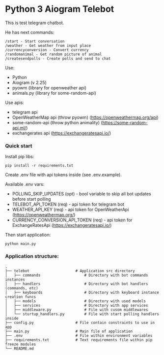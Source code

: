 # Python 3 Aiogram Telebot

This is test telegram chatbot.

He has next commands:
```commandline
/start - Start conversation
/weather - Get weather from input place
/currencyconversion - Convert currency
/randomanimal - Get random picture of animal
/createsendpolls - Create polls and send to chat
```

Use:
- Python
- Aiogram (v 2.25)
- pyowm (library for openweather api)
- animals.py (library for some-random-api)


Use apis:
- telegram api
- OpenWeatherMap api (throw pyowm) (https://openweathermap.org/api)
- some-random-api (throw python animality) (https://some-random-api.ml/)
- exchangerates api (https://exchangeratesapi.io/)

### Quick start

Install pip libs:

```commandline
pip install -r requirements.txt
```


Create .env file with api tokens inside (see .env.example).

Available .env vars:
- POLLING_SKIP_UPDATES (opt) - bool variable to skip all bot updates before start polling
- TELEBOT_API_TOKEN (req) - api token for telegram bot
- WEATHER_API_KEY (req) - api token for OpenWeatherApi (https://openweathermap.org/)
- CURRENCY_CONVERSION_API_TOKEN (req) - api token for ExchangeRatesApi (https://exchangeratesapi.io/)


Then start application:

```commandline
python main.py
```


### Application structure:

    .
    ├── telebot                     # Application src directory
    │   ├── commands                    # Directory with bot commands instances
    │   ├── handlers                    # Directory with bot handlers (commands, etc)
    │   ├── keyboards                   # Directory with keyboard instance creation funcs
    │   ├── models                      # Directory with used models
    │   ├── services                    # Directory with app services
    │   ├── middleware.py               # File with cusom middlewares
    │   └── sturtup_handlers.py         # File with start polling handlers inside
    ├── config.py                   # File contain constraints to use in app
    ├── main.py                     # Main file of application
    ├── .env                        # File within environment variables
    ├── requirements.txt            # Text requirements file within pip freeze modules
    └── README.md                   
